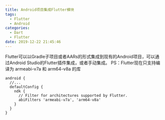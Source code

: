 ```yaml
---
title: Android项目集成Flutter模块
tags:
  - Flutter
  - Android
categories:
  - Dart
  - Flutter
date: 2019-12-22 21:45:46
---
```


Flutter可以以Gradle子项目或者AARs的形式集成到现有的Android项目，可以通过Android Studio的Flutter插件集成，或者手动集成。
PS：Flutter现在只支持编译为 armeabi-v7a 和 arm64-v8a 的库
```
android {
  //...
  defaultConfig {
    ndk {
      // Filter for architectures supported by Flutter.
      abiFilters 'armeabi-v7a', 'arm64-v8a'
    }
  }
}
```